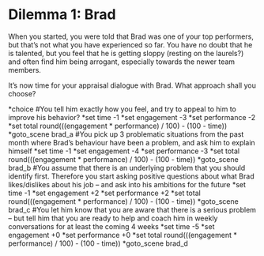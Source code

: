 # Dilemma 1: Brad

When you started, you were told that Brad was one of your top performers, but that’s not what you have experienced so far.
You have no doubt that he is talented, but you feel that he is getting sloppy (resting on the laurels?)
and often find him being arrogant, especially towards the newer team members.

It’s now time for your appraisal dialogue with Brad. What approach shall you choose?

*choice
    #You tell him exactly how you feel, and try to appeal to him to improve his behavior?
        *set time -1
        *set engagement -3
        *set performance -2
        *set total round(((engagement * performance) / 100) - (100 - time))
        *goto_scene brad_a
    #You pick up 3 problematic situations from the past month where Brad’s behaviour have been a problem, and ask him to explain himself
        *set time -1
        *set engagement -4
        *set performance -3
        *set total round(((engagement * performance) / 100) - (100 - time))
        *goto_scene brad_b
    #You assume that there is an underlying problem that you should identify first. Therefore you start asking positive questions about what Brad likes/dislikes about his job – and ask into his ambitions for the future
        *set time -1
        *set engagement +2
        *set performance +2
        *set total round(((engagement * performance) / 100) - (100 - time))
        *goto_scene brad_c
    #You let him know that you are aware that there is a serious problem – but tell him that you are ready to help and coach him in weekly conversations for at least the coming 4 weeks
        *set time -5
        *set engagement +0
        *set performance +0
        *set total round(((engagement * performance) / 100) - (100 - time))
        *goto_scene brad_d
